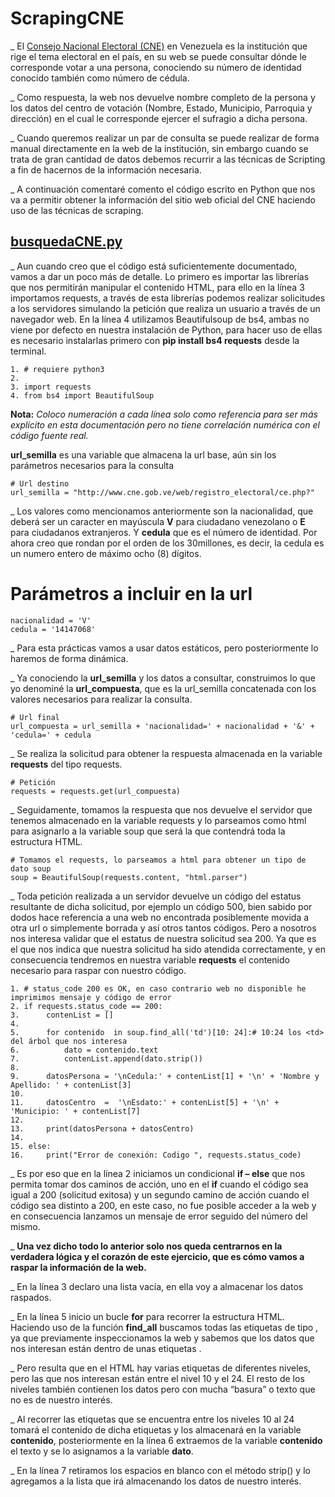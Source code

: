 # ScrapingCNE

_  El [Consejo Nacional Electoral (CNE)](http://www.cne.gob.ve) en Venezuela es la institución que rige el tema electoral en el país, en su web  se puede consultar dónde le corresponde votar a una persona, conociendo su número de identidad conocido también como número de cédula.

_  Como respuesta, la web nos devuelve nombre completo de la persona y los datos del centro de votación (Nombre, Estado, Municipio, Parroquia y dirección)  en el cual le corresponde ejercer el sufragio a  dicha persona.

_  Cuando queremos realizar un par de consulta se puede realizar de forma manual directamente en la web de la institución, sin embargo cuando se trata de gran cantidad de datos debemos recurrir a las técnicas de Scripting a fin de hacernos de la información necesaria.

_  A continuación comentaré comento el código escrito en Python  que nos va a permitir obtener la información del sitio web oficial del CNE haciendo uso de las técnicas de scraping. 

## [busquedaCNE.py](https://github.com/oswaldom-code/Python/blob/master/ScrapingCNE/busquedaCNE.py)

_  Aun cuando creo que el código está suficientemente documentado, vamos a dar un poco más de detalle.
Lo primero es importar las librerías que nos permitirán manipular el contenido HTML, para ello en la línea 3 importamos requests, a través de esta librerías podemos realizar solicitudes a los servidores simulando la petición que realiza un usuario a través de un navegador web. En la línea 4 utilizamos Beautifulsoup de bs4, ambas no viene por defecto en nuestra instalación de Python, para hacer uso de ellas es necesario instalarlas primero con **pip install bs4 requests** desde la terminal.

```
1. # requiere python3
2.
3. import requests
4. from bs4 import BeautifulSoup
```

**Nota:** *Coloco numeración a cada línea solo como referencia para ser más explícito en esta documentación pero no tiene correlación numérica con el código fuente real.*

**url_semilla** es una variable que almacena la url base, aún sin los parámetros necesarios para la consulta

```
# Url destino
url_semilla = "http://www.cne.gob.ve/web/registro_electoral/ce.php?"

```
_  Los valores como mencionamos anteriormente son la nacionalidad, que deberá ser un caracter en mayúscula **V** para ciudadano venezolano o **E** para ciudadanos extranjeros. Y **cedula** que es el número de identidad. Por ahora creo que rondan por el orden de los 30millones, es decir, la cedula es un numero entero de máximo ocho (8) dígitos.

# Parámetros a incluir en la url 

```
nacionalidad = 'V'
cedula = '14147068'

```
_  Para esta prácticas vamos a usar datos estáticos, pero posteriormente lo haremos de forma dinámica.

_  Ya conociendo la **url_semilla** y los datos a consultar, construimos lo que yo denominé la **url_compuesta**, que es la url_semilla concatenada con los valores necesarios para realizar la consulta.

```
# Url final
url_compuesta = url_semilla + 'nacionalidad=' + nacionalidad + '&' + 'cedula=' + cedula
```

_  Se realiza la solicitud para obtener la respuesta almacenada en la variable **requests** del tipo requests.

```
# Petición
requests = requests.get(url_compuesta)
```

_  Seguidamente, tomamos la respuesta que nos devuelve el servidor que tenemos almacenado en la variable requests y lo parseamos como html para asignarlo a la variable soup que será la que contendrá toda la estructura HTML.

```
# Tomamos el requests, lo parseamos a html para obtener un tipo de dato soup
soup = BeautifulSoup(requests.content, "html.parser")

```

_  Toda petición realizada a un servidor devuelve un código del estatus resultante de dicha  solicitud, por ejemplo un código 500, bien  sabido por dodos hace referencia a una web no encontrada posiblemente movida a otra url o simplemente borrada y así otros tantos códigos. Pero a nosotros nos interesa validar que el estatus de nuestra solicitud sea 200. Ya que es el que nos indica que nuestra solicitud ha sido atendida correctamente, y en consecuencia tendremos en nuestra variable **requests** el contenido necesario para raspar con nuestro código.

```
1. # status_code 200 es OK, en caso contrario web no disponible he imprimimos mensaje y código de error
2. if requests.status_code == 200:      
3.      contenList = []
4.
5.      for contenido  in soup.find_all('td')[10: 24]:# 10:24 los <td> del árbol que nos interesa
6.          dato = contenido.text
7.          contenList.append(dato.strip())
8.
9.      datosPersona = '\nCedula:' + contenList[1] + '\n' + 'Nombre y Apellido: ' + contenList[3]
10.
11.     datosCentro  =  '\nEsdato:' + contenList[5] + '\n' + 'Municipio: ' + contenList[7]
12. 
13.     print(datosPersona + datosCentro)
14.  
15. else:
16.     print("Error de conexión: Codigo ", requests.status_code)

```

_  Es por eso que en la línea 2 iniciamos un condicional **if – else** que nos permita tomar dos caminos de acción, uno en el **if** cuando el código sea igual a 200 (solicitud exitosa) y un segundo camino de acción cuando el código sea distinto a 200, en este caso, no fue posible acceder a la web y en consecuencia lanzamos un mensaje de error seguido del número del mismo.


_  **Una vez dicho todo lo anterior solo nos queda centrarnos en la verdadera lógica y el corazón de este ejercicio, que es cómo vamos a raspar la información de la web.**


_  En la línea 3 declaro una lista vacía, en ella voy a almacenar los datos raspados.

_  En la línea 5 inicio un bucle **for** para recorrer la estructura HTML. Haciendo uso de la función **find_all** buscamos todas las etiquetas de tipo **<td>**, ya que previamente inspeccionamos la web y sabemos que los datos que nos interesan están dentro de unas etiquetas **<td>**.

_  Pero resulta que en el HTML hay varias etiquetas **<td>** de diferentes niveles, pero las que nos interesan están entre el nivel 10 y el 24. El resto de los niveles también contienen los datos pero con mucha “basura” o texto que no es de nuestro interés.

_  Al recorrer las etiquetas <td> que se encuentra entre los niveles  10 al 24 tomará el contenido de dicha etiquetas y los almacenará en la variable **contenido**, posteriormente en la  línea 6 extraemos de la variable **contenido** el texto  y se lo asignamos a la variable **dato**.

_  En la línea 7 retiramos los espacios en blanco con el método strip() y lo agregamos a la lista que irá almacenando los datos de nuestro interés.


